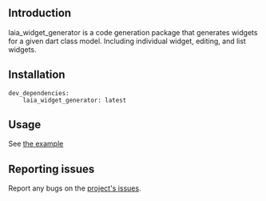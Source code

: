 ## Introduction

laia_widget_generator is a code generation package that generates widgets for 
a given dart class model. Including individual widget, editing, and list widgets.

## Installation

```
dev_dependencies:
    laia_widget_generator: latest
```

## Usage

See [the example](https://github.com/albieta/laia_flutter_gen/tree/main/example)

## Reporting issues

Report any bugs on the [project's issues](https://github.com/albieta/laia_flutter_gen/issues).
